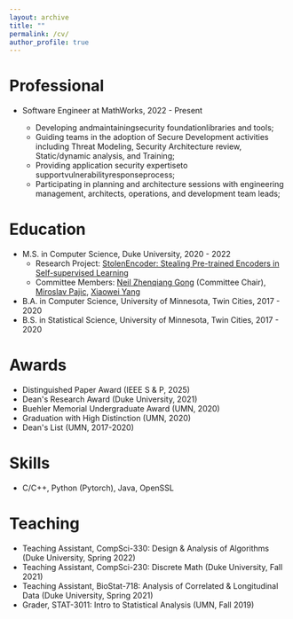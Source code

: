 ```yaml
---
layout: archive
title: ""
permalink: /cv/
author_profile: true
---
```


Professional
======
* Software Engineer at MathWorks, 2022 - Present
  
  * Developing andmaintainingsecurity foundationlibraries and tools;
  * Guiding teams in the adoption of Secure Development activities including Threat Modeling, Security Architecture review, Static/dynamic analysis, and Training;
  * Providing application security expertiseto supportvulnerabilityresponseprocess;
  * Participating in planning and architecture sessions with engineering management, architects, operations, and development team leads;

Education
======
* M.S. in Computer Science, Duke University, 2020 - 2022
  * Research Project: [StolenEncoder: Stealing Pre-trained Encoders in Self-supervised Learning](https://arxiv.org/pdf/2201.05889.pdf)
  * Committee Members: [Neil Zhenqiang Gong](https://people.duke.edu/~zg70/) (Committee Chair), [Miroslav Pajic](https://cpsl.pratt.duke.edu/people/miroslav-pajic-phd), [Xiaowei Yang](https://users.cs.duke.edu/~xwy/)
* B.A. in Computer Science, University of Minnesota, Twin Cities, 2017 - 2020
* B.S. in Statistical Science, University of Minnesota, Twin Cities, 2017 - 2020

Awards
======
* Distinguished Paper Award (IEEE S \& P, 2025)
* Dean's Research Award (Duke University, 2021)
* Buehler Memorial Undergraduate Award (UMN, 2020)
* Graduation with High Distinction (UMN, 2020)
* Dean's List (UMN, 2017-2020)
  
Skills
======
* C/C++, Python (Pytorch), Java, OpenSSL
  
Teaching
======
* Teaching Assistant, CompSci-330: Design & Analysis of Algorithms (Duke University, Spring 2022)
* Teaching Assistant, CompSci-230: Discrete Math (Duke University, Fall 2021)
* Teaching Assistant, BioStat-718: Analysis of Correlated & Longitudinal Data (Duke University, Spring 2021)
* Grader, STAT-3011: Intro to Statistical Analysis (UMN, Fall 2019)
